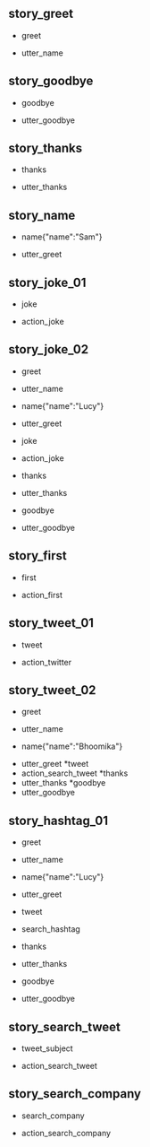 ## story_greet <!--- The name of the story. It is not mandatory, but useful for debugging. --> 
* greet <!--- User input expressed as intent. In this case it represents users message 'Hello'. --> 
 - utter_name <!--- The response of the chatbot expressed as an action. In this case it represents chatbot's response 'Hello, how can I help?' --> 
 
## story_goodbye
* goodbye
 - utter_goodbye

## story_thanks
* thanks
 - utter_thanks
 
## story_name
* name{"name":"Sam"}
 - utter_greet
 

## story_joke_01
* joke
 - action_joke
 
## story_joke_02
* greet
 - utter_name
* name{"name":"Lucy"} <!--- User response with an entity. In this case it represents user message 'My name is Lucy.' --> 
 - utter_greet
* joke
 - action_joke
* thanks
 - utter_thanks
* goodbye
 - utter_goodbye 
 
 
## story_first
* first
 - action_first
 
## story_tweet_01
* tweet
 - action_twitter
 
## story_tweet_02
* greet
 - utter_name
* name{"name":"Bhoomika"} 
 - utter_greet
*tweet
 - action_search_tweet
*thanks
 - utter_thanks
*goodbye
 - utter_goodbye
 
 ## story_hashtag_01
* greet
 - utter_name
* name{"name":"Lucy"} <!--- User response with an entity. In this case it represents user message 'My name is Lucy.' --> 
 - utter_greet
* tweet
 - search_hashtag
* thanks
 - utter_thanks
* goodbye
 - utter_goodbye 
 
 
## story_search_tweet
 * tweet_subject
  - action_search_tweet
  
## story_search_company
 * search_company
  - action_search_company
